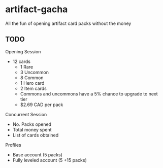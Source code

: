 # artifact-gacha
All the fun of opening artifact card packs without the money

## TODO
Opening Session   
- 12 cards
  - 1 Rare
  - 3 Uncommon
  - 8 Common
  - 1 Hero card
  - 2 Item cards
  - Commons and uncommons have a 5% chance to upgrade to next tier
  - $2.69 CAD per pack

Concurrent Session
- No. Packs opened
- Total money spent
- List of cards obtained

Profiles
- Base account (5 packs)
- Fully leveled account (5 +15 packs)

